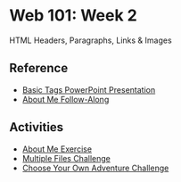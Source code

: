 # Web 101: Week 2
HTML Headers, Paragraphs, Links & Images

## Reference
- <a href="BasicTags.pptx" target="_blank">Basic Tags PowerPoint Presentation</a>
- [About Me Follow-Along](AboutMeFollowAlong.md)

## Activities
- [About Me Exercise](AboutMeIndividual.md)
- [Multiple Files Challenge](MultipleHtmlFilesChallenge.md)
- [Choose Your Own Adventure Challenge](ChooseYourOwnAdventureChallenge.md)